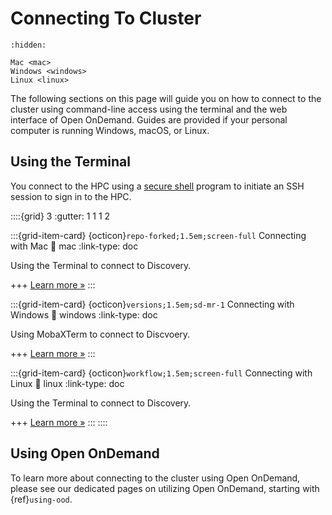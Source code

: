 # Connecting To Cluster

```{toctree}
:hidden:

Mac <mac>
Windows <windows>
Linux <linux>
```

The following sections on this page will guide you on how to connect to the cluster using command-line access using the terminal and the web interface of Open OnDemand. Guides are provided if your personal computer is running Windows, macOS, or Linux.


## Using the Terminal
You connect to the HPC using a [secure shell] program to initiate an SSH session to
sign in to the HPC.

::::{grid} 3
:gutter: 1 1 1 2

:::{grid-item-card} {octicon}`repo-forked;1.5em;screen-full` Connecting with Mac
:link: mac
:link-type: doc

Using the Terminal to connect to Discovery.

+++
[Learn more »](mac)
:::

:::{grid-item-card} {octicon}`versions;1.5em;sd-mr-1` Connecting with Windows
:link: windows
:link-type: doc

Using MobaXTerm to connect to Discvoery.

+++
[Learn more »](windows)
:::

:::{grid-item-card} {octicon}`workflow;1.5em;screen-full` Connecting with Linux
:link: linux
:link-type: doc

Using the Terminal to connect to Discovery.

+++
[Learn more »](linux)
:::
::::

## Using Open OnDemand
To learn more about connecting to the cluster using Open OnDemand, please see our dedicated pages on utilizing Open OnDemand, starting with {ref}`using-ood`.

[secure shell]: https://www.ssh.com/ssh/protocol/

